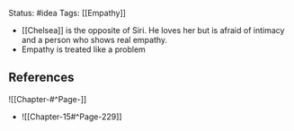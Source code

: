 Status: #idea
Tags: [[Empathy]]

* [[Chelsea]] is the opposite of Siri. He loves her but is afraid of intimacy and a person who shows real empathy.
* Empathy is treated like a problem

## References

![[Chapter-#^Page-]]
* ![[Chapter-15#^Page-229]]
